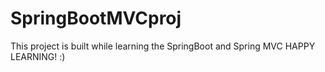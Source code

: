 # SpringBootMVCproj
This project is built while learning the SpringBoot and Spring MVC
HAPPY LEARNING! :)
